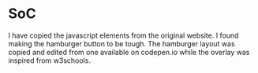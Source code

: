 # SoC
I have copied the javascript elements from the original website. 
I found making the hamburger button to be tough. The hamburger layout was copied and edited from one available on codepen.io while the overlay was inspired from w3schools.
